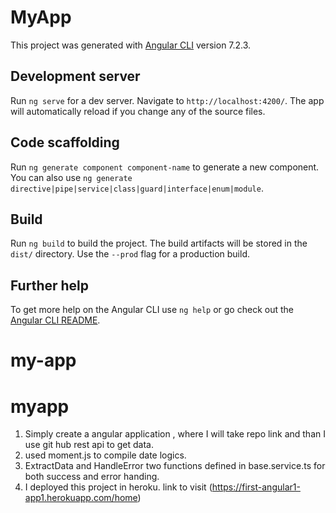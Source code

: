 # MyApp

This project was generated with [Angular CLI](https://github.com/angular/angular-cli) version 7.2.3.

## Development server

Run `ng serve` for a dev server. Navigate to `http://localhost:4200/`. The app will automatically reload if you change any of the source files.

## Code scaffolding

Run `ng generate component component-name` to generate a new component. You can also use `ng generate directive|pipe|service|class|guard|interface|enum|module`.

## Build

Run `ng build` to build the project. The build artifacts will be stored in the `dist/` directory. Use the `--prod` flag for a production build.


## Further help

To get more help on the Angular CLI use `ng help` or go check out the [Angular CLI README](https://github.com/angular/angular-cli/blob/master/README.md).
# my-app
# myapp

1. Simply create a angular application , where I will take repo link and than I use git hub rest api to get data.
2. used moment.js to compile date logics.
3. ExtractData and HandleError two functions defined in base.service.ts for both success and error handing.
4. I deployed this project in heroku. link to visit (https://first-angular1-app1.herokuapp.com/home)

